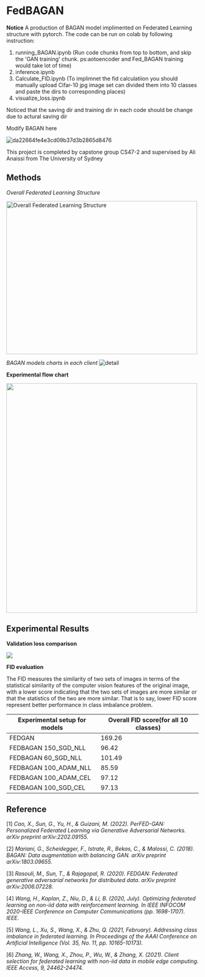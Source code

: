 # FedBAGAN
**Notice**
A production of BAGAN model implimented on Federated Learning structure with pytorch.
The code can be run on colab by following instruction:
1. running_BAGAN.ipynb (Run code chunks from top to bottom, and skip the 'GAN training' chunk. 
ps:aotoencoder and Fed_BAGAN training would take lot of time)
2. inference.ipynb 
3. Calculate_FID.ipynb (To implimnet the fid calculatiion you should manually upload Cifar-10 jpg image set can divided them into 10 classes and paste the dirs to corresponding places)
4. visualize_loss.ipynb

Noticed that the saving dir and training dir in each code should be change due to actural saving dir

Modify BAGAN here

![da22664fe4e3cd09b37d3b2865d8476](https://user-images.githubusercontent.com/58716235/173056434-424a3967-1544-4a88-b340-14758a877b6a.png)

This project is completed by capstone group CS47-2 and supervised by Ali Anaissi from The University of Sydney

## Methods

*Overall Federated Learning Structure*

<img src="https://user-images.githubusercontent.com/58716235/187176937-03e609bd-3b99-4432-a1c7-000a3fb16f9f.jpg " width="500" height="400" alt="Overall Federated Learning Structure"/><br/>

*BAGAN models charts in each client*
![detail](https://user-images.githubusercontent.com/58716235/187180779-584ae54f-b02f-4651-801b-1ad56dbc166a.jpg)

**Experimental flow chart**

<img src="https://user-images.githubusercontent.com/58716235/187187465-1db08548-30da-4d15-a3e9-10aed19e5ac5.jpg" width="500" height="600">

## Experimental Results

**Validation loss comparison**

<img src="https://user-images.githubusercontent.com/58716235/187187637-de6808eb-8c44-44c9-bba4-332373c5e083.jpg">

**FID evaluation**

The FID measures the similarity of two sets of images in terms of the statistical similarity of the computer vision features of the original image, with a lower score indicating that the two sets of images are more similar or that the statistics of the two are more similar. That is to say, lower FID score represent better performance in class imbalance problem.

Experimental setup for models | Overall FID score(for all 10 classes)
------------------------------|--------------------------------------
FEDGAN                        |   169.26
FEDBAGAN 150_SGD_NLL          |   96.42
FEDBAGAN 60_SGD_NLL           |   101.49
FEDBAGAN 100_ADAM_NLL         |   85.59
FEDBAGAN 100_ADAM_CEL         |   97.12
FEDBAGAN 100_SGD_CEL          |   97.13


## Reference
[1] *Cao, X., Sun, G., Yu, H., & Guizani, M. (2022). PerFED-GAN: Personalized Federated Learning via Generative Adversarial Networks. arXiv preprint arXiv:2202.09155.*

[2] *Mariani, G., Scheidegger, F., Istrate, R., Bekas, C., & Malossi, C. (2018). BAGAN: Data augmentation with balancing GAN. arXiv preprint arXiv:1803.09655.*

[3] *Rasouli, M., Sun, T., & Rajagopal, R. (2020). FEDGAN: Federated generative adversarial networks for distributed data. arXiv preprint arXiv:2006.07228.*

[4] *Wang, H., Kaplan, Z., Niu, D., & Li, B. (2020, July). Optimizing federated learning on non-iid data with reinforcement learning. In IEEE INFOCOM 2020-IEEE Conference on Computer Communications (pp. 1698-1707). IEEE.*

[5] *Wang, L., Xu, S., Wang, X., & Zhu, Q. (2021, February). Addressing class imbalance in federated learning. In Proceedings of the AAAI Conference on Artificial Intelligence (Vol. 35, No. 11, pp. 10165-10173).*

[6] *Zhang, W., Wang, X., Zhou, P., Wu, W., & Zhang, X. (2021). Client selection for federated learning with non-iid data in mobile edge computing. IEEE Access, 9, 24462-24474.*
